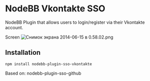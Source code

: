 # NodeBB Vkontakte SSO

NodeBB Plugin that allows users to login/register via their Vkontakte account.

Screen
 ![Снимок экрана 2014-06-15 в 0.58.02.png](https://i.imgur.com/PZaBG9x.png)

## Installation

    npm install nodebb-plugin-sso-vkontakte
    


    
    
Based on: nodebb-plugin-sso-github
